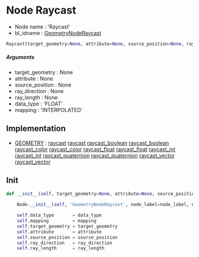 # Node Raycast

- Node name : 'Raycast'
- bl_idname : [GeometryNodeRaycast](https://docs.blender.org/api/current/bpy.types.GeometryNodeRaycast.html)


``` python
Raycast(target_geometry=None, attribute=None, source_position=None, ray_direction=None, ray_length=None, data_type='FLOAT', mapping='INTERPOLATED', node_label=None, node_color=None)
```
##### Arguments

- target_geometry : None
- attribute : None
- source_position : None
- ray_direction : None
- ray_length : None
- data_type : 'FLOAT'
- mapping : 'INTERPOLATED'

## Implementation

- [GEOMETRY](/docs/GeoNodes/socket_GEOMETRY.md) : [raycast](/docs/GeoNodes/socket_GEOMETRY.md#raycast) [raycast](/docs/GeoNodes/socket_GEOMETRY.md#raycast) [raycast_boolean](/docs/GeoNodes/socket_GEOMETRY.md#raycast_boolean) [raycast_boolean](/docs/GeoNodes/socket_GEOMETRY.md#raycast_boolean) [raycast_color](/docs/GeoNodes/socket_GEOMETRY.md#raycast_color) [raycast_color](/docs/GeoNodes/socket_GEOMETRY.md#raycast_color) [raycast_float](/docs/GeoNodes/socket_GEOMETRY.md#raycast_float) [raycast_float](/docs/GeoNodes/socket_GEOMETRY.md#raycast_float) [raycast_int](/docs/GeoNodes/socket_GEOMETRY.md#raycast_int) [raycast_int](/docs/GeoNodes/socket_GEOMETRY.md#raycast_int) [raycast_quaternion](/docs/GeoNodes/socket_GEOMETRY.md#raycast_quaternion) [raycast_quaternion](/docs/GeoNodes/socket_GEOMETRY.md#raycast_quaternion) [raycast_vector](/docs/GeoNodes/socket_GEOMETRY.md#raycast_vector) [raycast_vector](/docs/GeoNodes/socket_GEOMETRY.md#raycast_vector)

## Init

``` python
def __init__(self, target_geometry=None, attribute=None, source_position=None, ray_direction=None, ray_length=None, data_type='FLOAT', mapping='INTERPOLATED', node_label=None, node_color=None):

    Node.__init__(self, 'GeometryNodeRaycast', node_label=node_label, node_color=node_color)

    self.data_type       = data_type
    self.mapping         = mapping
    self.target_geometry = target_geometry
    self.attribute       = attribute
    self.source_position = source_position
    self.ray_direction   = ray_direction
    self.ray_length      = ray_length
```
